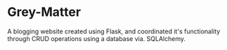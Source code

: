 # Grey-Matter
A blogging website created using Flask, and coordinated it's functionality through CRUD operations using a database via. SQLAlchemy.
